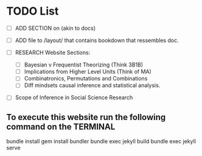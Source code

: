 # TODO List
- [ ] ADD SECTION on (akin to docs) 
- [ ] ADD file to /layout/ that contains bookdown that ressembles doc.

- [ ] RESEARCH Website Sections:
	-	[ ] Bayesian v Frequentist Theorizing (Think 3B1B)
	-	[ ] Implications from Higher Level Units (Think of MA)
	-	[ ] Combinatronics, Permutations and Combinations
	-	[ ] Diff mindsets causal inference and statistical analysis.
 -	[ ] Scope of Inference in Social Science Research

## To execute this website run the following command on the TERMINAL
bundle install
gem install bundler
bundle exec jekyll build
bundle exec jekyll serve


